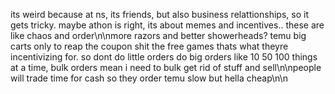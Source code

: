 its weird because at ns, its friends, but also business relattionships, so it gets tricky. maybe athon is right, its about memes and incentives.. these are like chaos and order\n\nmore razors and better showerheads? temu big carts only to reap the coupon shit the free games thats what theyre incentivizing for. so dont do little orders do big orders like 10 50 100 things at a time, bulk orders mean i need to bulk get rid of stuff and sell\n\npeople will trade time for cash so they order temu slow but hella cheap\n\n